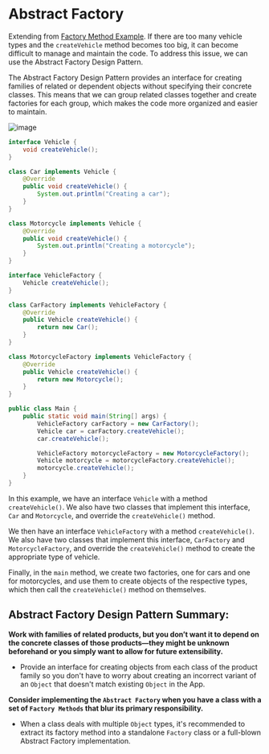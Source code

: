 # Abstract Factory
Extending from [Factory Method Example](https://github.com/boushphong/Design-Patterns/blob/master/1a.%20Factory%20Method.md). If there are too many vehicle types and the `createVehicle` method becomes too big, it can become difficult to manage and maintain the code. To address this issue, we can use the Abstract Factory Design Pattern.

The Abstract Factory Design Pattern provides an interface for creating families of related or dependent objects without specifying their concrete classes. This means that we can group related classes together and create factories for each group, which makes the code more organized and easier to maintain.

![image](https://github.com/boushphong/Design-Patterns/assets/59940078/43840887-54ac-441c-9a7c-3624d50fa5de)

```java
interface Vehicle {
    void createVehicle();
}

class Car implements Vehicle {
    @Override
    public void createVehicle() {
        System.out.println("Creating a car");
    }
}

class Motorcycle implements Vehicle {
    @Override
    public void createVehicle() {
        System.out.println("Creating a motorcycle");
    }
}

interface VehicleFactory {
    Vehicle createVehicle();
}

class CarFactory implements VehicleFactory {
    @Override
    public Vehicle createVehicle() {
        return new Car();
    }
}

class MotorcycleFactory implements VehicleFactory {
    @Override
    public Vehicle createVehicle() {
        return new Motorcycle();
    }
}

public class Main {
    public static void main(String[] args) {
        VehicleFactory carFactory = new CarFactory();
        Vehicle car = carFactory.createVehicle();
        car.createVehicle();

        VehicleFactory motorcycleFactory = new MotorcycleFactory();
        Vehicle motorcycle = motorcycleFactory.createVehicle();
        motorcycle.createVehicle();
    }
}
```

In this example, we have an interface `Vehicle` with a method `createVehicle()`. We also have two classes that implement this interface, `Car` and `Motorcycle`, and override the `createVehicle()` method.

We then have an interface `VehicleFactory` with a method `createVehicle()`. We also have two classes that implement this interface, `CarFactory` and `MotorcycleFactory`, and override the `createVehicle()` method to create the appropriate type of vehicle.

Finally, in the `main` method, we create two factories, one for cars and one for motorcycles, and use them to create objects of the respective types, which then call the `createVehicle()` method on themselves.

## Abstract Factory Design Pattern Summary:
**Work with families of related products, but you don’t want it to depend on the concrete classes of those products—they might be unknown beforehand or you simply want to allow for future extensibility.**
- Provide an interface for creating objects from each class of the product family so you don't have to worry about creating an incorrect variant of an `Object` that doesn't match existing `Object` in the App.

**Consider implementing the `Abstract Factory` when you have a class with a set of `Factory Methods` that blur its primary responsibility.**
- When a class deals with multiple `Object` types, it's recommended to extract its factory method into a standalone `Factory` class or a full-blown Abstract Factory implementation.
